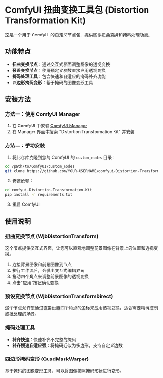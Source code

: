 # ComfyUI 扭曲变换工具包 (Distortion Transformation Kit)

这是一个用于 ComfyUI 的自定义节点包，提供图像扭曲变换和掩码处理功能。

## 功能特点

- **扭曲变换节点**：通过交互式界面调整图像的透视变换
- **预设变换节点**：使用预定义参数直接应用透视变换
- **掩码处理工具**：包含快速和自适应的掩码补齐功能
- **四边形掩码变形**：基于掩码的图像变形工具

## 安装方法

### 方法一：使用 ComfyUI Manager

1. 在 ComfyUI 中安装 [ComfyUI Manager](https://github.com/ltdrdata/ComfyUI-Manager)
2. 在 Manager 界面中搜索 "Distortion Transformation Kit" 并安装

### 方法二：手动安装

1. 将此仓库克隆到您的 ComfyUI 的 `custom_nodes` 目录：
```bash
cd /path/to/ComfyUI/custom_nodes
git clone https://github.com/YOUR-USERNAME/comfyui-Distortion-Transformation-Kit.git
```

2. 安装依赖：
```bash
cd comfyui-Distortion-Transformation-Kit
pip install -r requirements.txt
```

3. 重启 ComfyUI

## 使用说明

### 扭曲变换节点 (WjbDistortionTransform)

这个节点提供交互式界面，让您可以直观地调整前景图像在背景上的位置和透视变换。

1. 连接背景图像和前景图像到节点
2. 执行工作流后，会弹出交互式编辑界面
3. 拖动四个角点来调整前景图像的透视变换
4. 点击"应用"按钮确认变换

### 预设变换节点 (WjbDistortionTransformDirect)

这个节点允许您通过直接设置四个角点的坐标来应用透视变换，适合需要精确控制或批处理的场景。

### 掩码处理工具

- **补齐快速**：快速补齐不完整的掩码
- **补齐慢速自适应强**：将掩码近似为多边形，支持自定义边数

### 四边形掩码变形 (QuadMaskWarper)

基于掩码的图像变形工具，可以将图像按照掩码形状进行变形。
